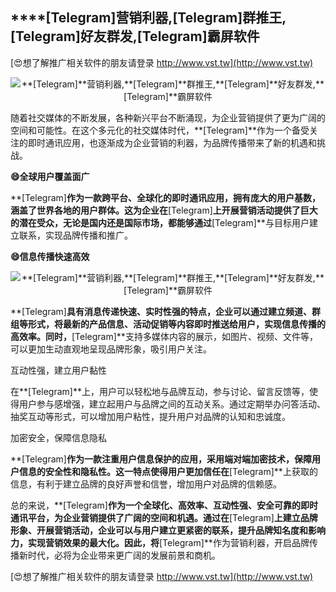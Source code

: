 ## ****[Telegram]**营销利器,**[Telegram]**群推王,**[Telegram]**好友群发,**[Telegram]**霸屏软件**

[😍想了解推广相关软件的朋友请登录 http://www.vst.tw](http://www.vst.tw)

 <center><img src="https://vst.tw/MP4/tuiguang/png/2.png" alt="**[Telegram]**营销利器,**[Telegram]**群推王,**[Telegram]**好友群发,**[Telegram]**霸屏软件"></center>

随着社交媒体的不断发展，各种新兴平台不断涌现，为企业营销提供了更为广阔的空间和可能性。在这个多元化的社交媒体时代，**[Telegram]**作为一个备受关注的即时通讯应用，也逐渐成为企业营销的利器，为品牌传播带来了新的机遇和挑战。

**😄全球用户覆盖面广**

**[Telegram]**作为一款跨平台、全球化的即时通讯应用，拥有庞大的用户基数，涵盖了世界各地的用户群体。这为企业在**[Telegram]**上开展营销活动提供了巨大的潜在受众，无论是国内还是国际市场，都能够通过**[Telegram]**与目标用户建立联系，实现品牌传播和推广。

**😄信息传播快速高效**

 <center><img src="https://vst.tw/MP4/tuiguang/png/1.png" alt="**[Telegram]**营销利器,**[Telegram]**群推王,**[Telegram]**好友群发,**[Telegram]**霸屏软件"></center>

**[Telegram]**具有消息传递快速、实时性强的特点，企业可以通过建立频道、群组等形式，将最新的产品信息、活动促销等内容即时推送给用户，实现信息传播的高效率。同时，**[Telegram]**支持多媒体内容的展示，如图片、视频、文件等，可以更加生动直观地呈现品牌形象，吸引用户关注。

互动性强，建立用户黏性

在**[Telegram]**上，用户可以轻松地与品牌互动，参与讨论、留言反馈等，使得用户参与感增强，建立起用户与品牌之间的互动关系。通过定期举办问答活动、抽奖互动等形式，可以增加用户粘性，提升用户对品牌的认知和忠诚度。

加密安全，保障信息隐私

**[Telegram]**作为一款注重用户信息保护的应用，采用端对端加密技术，保障用户信息的安全性和隐私性。这一特点使得用户更加信任在**[Telegram]**上获取的信息，有利于建立品牌的良好声誉和信誉，增加用户对品牌的信赖感。

总的来说，**[Telegram]**作为一个全球化、高效率、互动性强、安全可靠的即时通讯平台，为企业营销提供了广阔的空间和机遇。通过在**[Telegram]**上建立品牌形象、开展营销活动，企业可以与用户建立更紧密的联系，提升品牌知名度和影响力，实现营销效果的最大化。因此，将**[Telegram]**作为营销利器，开启品牌传播新时代，必将为企业带来更广阔的发展前景和商机。

[😍想了解推广相关软件的朋友请登录 http://www.vst.tw](http://www.vst.tw)



